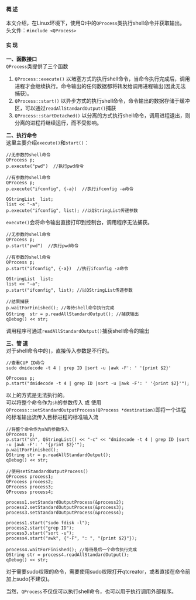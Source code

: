 #### 概 述
本文介绍，在Linux环境下，使用Qt中的`QProcess`类执行shell命令并获取输出。
头文件：`#include <QProcess>`

#### 实 现
**一、函数接口**  
`QProcess`类提供了三个函数  
1. `QProcess::execute()` 以堵塞方式的执行shell命令，当命令执行完成后，调用进程才会继续执行。命令输出的任何数据都将转发给调用进程输出(因此无法捕获)。  
2. `QProcess::start()` 以异步方式的执行shell命令，命令输出的数据存储于缓冲区，可以通过`readAllStandardOutput()`捕获  
3. `QProcess::startDetached()` 以分离的方式执行shell命令，调用进程退出，则分离的进程将继续运行，而不受影响。  

**二、执行命令**  
这里主要介绍`execute()`和`start()`：
```
//无参数的shell命令
QProcess p;
p.execute("pwd")  //执行pwd命令

//有参数的shell命令
QProcess p;
p.execute("ifconfig", {-a})  //执行ifconfig -a命令

QStringList  list;  
list << "-a";  
p.execute("ifconfig", list); //以QStringList传递参数
```
`execute()`会将命令输出直接打印到控制台，调用程序无法捕获。
```
//无参数的shell命令
QProcess p;
p.start("pwd")  //执行pwd命令

//有参数的shell命令
QProcess p;
p.start("ifconfig", {-a})  //执行ifconfig -a命令

QStringList  list;  
list << "-a";  
p.start("ifconfig", list); //以QStringList传递参数

//结果捕获
p.waitForFinished(); //等待shell命令执行完成
QString  str = p.readAllStandardOutput(); //捕获输出
qDebug() << str;
```
调用程序可通过`readAllStandardOutput()`捕获shell命令的输出

**三、管 道**  
对于shell命令中的`|`，直接传入参数是不行的。
```
//查看CUP ID命令
sudo dmidecode -t 4 | grep ID |sort -u |awk -F': ' '{print $2}'
```
```
QProcess p;
p.start("dmidecode -t 4 | grep ID |sort -u |awk -F': ' '{print $2}'");
```
以上的方式是无法执行的。  
可以将整个命令作为`sh`的参数传入 或 使用`QProcess::setStandardOutputProcess(QProcess *destination)`即将一个进程的标准输出流传入目标进程的标准输入流
```
//将整个命令作为sh的参数传入
QProcess p;
p.start("sh", QStringList() << "-c" << "dmidecode -t 4 | grep ID |sort -u |awk -F': ' '{print $2}'");
p.waitForFinished();
QString str = p.readAllStandardOutput();
qDebug() << str;

//使用setStandardOutputProcess()
QProcess process1;                                
QProcess process2;                                
QProcess process3;                                
QProcess process4;                                
                                                  
process1.setStandardOutputProcess(&process2);     
process2.setStandardOutputProcess(&process3);     
process3.setStandardOutputProcess(&process4);     
                                                  
process1.start("sudo fdisk -l");                  
process2.start("grep ID");                        
process3.start("sort -u");                        
process4.start("awk", {"-F", ": ", "{print $2}"});
                                                  
process4.waitForFinished(); //等待最后一个命令执行完成               
QString str = process4.readAllStandardOutput();     
qDebug() << str;                                    
```
对于需要sudo权限的命令，需要使用sudo权限打开qtcreator，或者直接在命令前加上sudo(不建议)。  

当然，`QProcess`不仅仅可以执行shell命令，也可以用于执行调用外部程序。